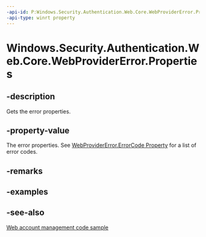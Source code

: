 ```yaml
---
-api-id: P:Windows.Security.Authentication.Web.Core.WebProviderError.Properties
-api-type: winrt property
---
```


<!-- Property syntax
public Windows.Foundation.Collections.IMap<string, string> Properties { get; }
-->

# Windows.Security.Authentication.Web.Core.WebProviderError.Properties

## -description
Gets the error properties.

## -property-value
The error properties. See [WebProviderError.ErrorCode Property](webprovidererror_errorcode.md) for a list of error codes.


## -remarks

## -examples

## -see-also
[Web account management code sample](https://github.com/Microsoft/Windows-universal-samples/tree/master/Samples/WebAccountManagement)
